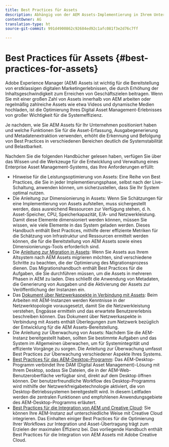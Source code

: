 ```yaml
---
title: Best Practices für Assets
description: Abhängig von der AEM Assets-Implementierung in Ihrem Unternehmen und den Funktionen, die Sie für Asset-Aufnahme, Ausgabegenerierung und Metadatenextraktion verwenden, können Sie mit den richtigen Best Practices in verschiedenen Bereichen deutlich die Systemstabilität und -performance steigern.
contentOwner: AG
translation-type: ht
source-git-commit: 991d4900862c92684ed92c1afc081f3e2d76c7ff

---
```



# Best Practices für Assets {#best-practices-for-assets}

Adobe Experience Manager (AEM) Assets ist wichtig für die Bereitstellung von erstklassigen digitalen Marketingerlebnissen, die durch Erhöhung der Inhaltsgeschwindigkeit zum Erreichen von Geschäftszielen beitragen. Wenn Sie mit einer großen Zahl von Assets innerhalb von AEM arbeiten oder regelmäßig zahlreiche Assets wie etwa Videos und dynamische Medien hochladen, ist die Optimierung Ihres Digital Asset Management-Erlebnisses von großer Wichtigkeit für die Systemeffizienz.

Je nachdem, wie Sie AEM Assets für Ihr Unternehmen positioniert haben und welche Funktionen Sie für die Asset-Erfassung, Ausgabegenerierung und Metadatenextraktion verwenden, erhöht die Erkennung und Befolgung von Best Practices in verschiedenen Bereichen deutlich die Systemstabilität und Belastbarkeit.

Nachdem Sie die folgenden Handbücher gelesen haben, verfügen Sie über das Wissen und die Werkzeuge für die Entwicklung und Verwaltung eines Enterprise Asset Management-Systems, das Ihre Anforderungen erfüllt:

* Hinweise für die Leistungsoptimierung von Assets: Eine Reihe von Best Practices, die Sie in jeder Implementierungsphase, selbst nach der Live-Schaltung, anwenden können, um sicherzustellen, dass Sie Ihr System optimal nutzen.
* Die Anleitung zur Dimensionierung in Assets: Wenn Sie Schätzungen für eine Implementierung von Assets aufstellen, muss sichergestellt werden, dass ausreichend Ressourcen zur Verfügung stehen, d. h. Asset-Speicher, CPU, Speicherkapazität, E/A- und Netzwerkleistung. Damit diese Elemente dimensioniert werden können, müssen Sie wissen, wie viele Elemente in das System geladen werden. Dieses Handbuch enthält Best Practices, mithilfe derer effiziente Metriken für die Schätzung von Infrastruktur und Ressourcen ermittelt werden können, die für die Bereitstellung von AEM Assets sowie eines Dimensionierungs-Tools erforderlich sind.
* Die [Anleitung zur Migration in Assets](/help/assets/assets-migration-guide.md): Wenn Sie Assets aus Ihrem Altsystem nach AEM Assets migrieren möchten, sind verschiedene Schritte zu beachten, die der Optimierung des Migrationsprozess dienen. Das Migrationshandbuch enthält Best Practices für die Aufgaben, die Sie durchführen müssen, um die Assets in mehreren Phasen in AEM zu laden. Dies schließt die Anwendung von Metadaten, die Generierung von Ausgaben und die Aktivierung der Assets zur Veröffentlichung der Instanzen ein.
* Das [Dokument über Netzwerkaspekte in Verbindung mit Assets](/help/assets/assets-network-considerations.md): Beim Arbeiten mit AEM-Instanzen werden Kenntnisse in der Netzwerktopologie vorausgesetzt, damit Sie die Netzwerkleistung verstehen, Engpässe ermitteln und das erwartete Benutzererlebnis beschreiben können. Das Dokument über Netzwerkaspekte in Verbindung mit Assets enthält Überlegungen zum Netzwerk bezüglich der Entwicklung für die AEM Assets-Bereitstellung.
* Die Anleitung zur Überwachung von Assets: Nachdem Sie die AEM-Instanz bereitgestellt haben, sollten Sie bestimmte Aufgaben und das System im Allgemeinen überwachen, um für Systemintegrität und effiziente Vorgänge zu sorgen. Die Anleitung zur Überwachung umfasst Best Practices zur Überwachung verschiedener Aspekte Ihres Systems.
* [Best Practices für das AEM-Desktop-Programm](https://helpx.adobe.com/de/experience-manager/desktop-app/aem-desktop-app-best-practices.html): Das AEM-Desktop-Programm verbindet Ihre DAM (Digital Asset Management)-Lösung mit Ihrem Desktop, sodass Sie Dateien, die in der AEM-Web-Benutzeroberfläche verfügbar sind, direkt auf dem Desktop öffnen können. Der benutzerfreundliche Workflow des Desktop-Programms wird mithilfe der Netzwerkfreigabetechnologie aktiviert, die von Desktop-Betriebssystemen bereitgestellt wird. In diesem Leitfaden werden die zentralen Funktionen und empfohlenen Anwendungsgebiete des AEM-Desktop-Programms erläutert.
* [Best Practices für die Integration von AEM und Creative Cloud](/help/assets/aem-cc-integration-best-practices.md): Sie können Ihre AEM-Instanz auf unterschiedliche Weise mit Creative Cloud integrieren. Das Einhalten einiger Best Practices für die Optimierung Ihrer Workflows zur Integration und Asset-Übertragung trägt zum Erzielen der maximalen Effizienz bei. Das vorliegende Handbuch enthält Best Practices für die Integration von AEM Assets mit Adobe Creative Cloud.
